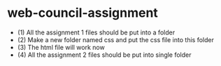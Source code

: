 # web-council-assignment 
 - (1) All the assignment 1 files should be put into a folder 
 - (2) Make a new folder named css and put the css file into this folder 
 - (3) The html file will work now 
 - (4) All the assignment 2 files should be put into single folder 

